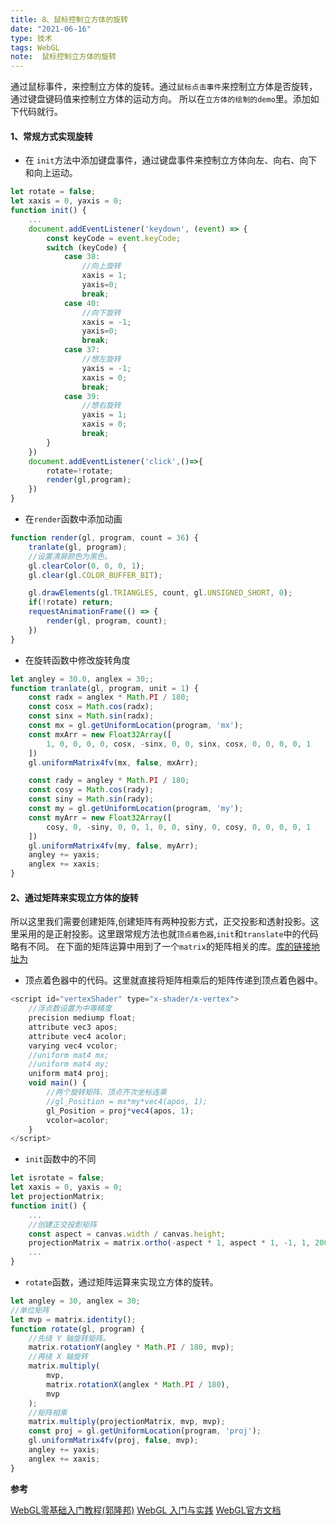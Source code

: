 ```yaml
---
title: 8、鼠标控制立方体的旋转
date: "2021-06-16"
type: 技术
tags: WebGL
note:  鼠标控制立方体的旋转
---
```


通过鼠标事件，来控制立方体的旋转。通过`鼠标点击事件`来控制立方体是否旋转，通过键盘键码值来控制立方体的运动方向。
所以在`立方体的绘制的demo`里。添加如下代码就行。
#### 1、常规方式实现旋转
+ 在 `init`方法中添加键盘事件，通过键盘事件来控制立方体向左、向右、向下和向上运动。
```js
let rotate = false;
let xaxis = 0, yaxis = 0;
function init() {
    ...
    document.addEventListener('keydown', (event) => {
        const keyCode = event.keyCode;
        switch (keyCode) {
            case 38:
                //向上旋转
                xaxis = 1;
                yaxis=0;
                break;
            case 40:
                //向下旋转
                xaxis = -1;
                yaxis=0;
                break;
            case 37:
                //想左旋转
                yaxis = -1;
                xaxis = 0;
                break;
            case 39:
                //想右旋转
                yaxis = 1;
                xaxis = 0;
                break;
        }
    })
    document.addEventListener('click',()=>{
        rotate=!rotate;
        render(gl,program);
    })
}
```

+ 在`render`函数中添加动画
```js
function render(gl, program, count = 36) {
    tranlate(gl, program);
    //设置清屏颜色为黑色。
    gl.clearColor(0, 0, 0, 1);
    gl.clear(gl.COLOR_BUFFER_BIT);

    gl.drawElements(gl.TRIANGLES, count, gl.UNSIGNED_SHORT, 0);
    if(!rotate) return;
    requestAnimationFrame(() => {
        render(gl, program, count);
    })
}
```
+ 在旋转函数中修改旋转角度
```js
let angley = 30.0, anglex = 30;;
function tranlate(gl, program, unit = 1) {
    const radx = anglex * Math.PI / 180;
    const cosx = Math.cos(radx);
    const sinx = Math.sin(radx);
    const mx = gl.getUniformLocation(program, 'mx');
    const mxArr = new Float32Array([
        1, 0, 0, 0, 0, cosx, -sinx, 0, 0, sinx, cosx, 0, 0, 0, 0, 1
    ])
    gl.uniformMatrix4fv(mx, false, mxArr);

    const rady = angley * Math.PI / 180;
    const cosy = Math.cos(rady);
    const siny = Math.sin(rady);
    const my = gl.getUniformLocation(program, 'my');
    const myArr = new Float32Array([
        cosy, 0, -siny, 0, 0, 1, 0, 0, siny, 0, cosy, 0, 0, 0, 0, 1
    ])
    gl.uniformMatrix4fv(my, false, myArr);
    angley += yaxis;
    anglex += xaxis;
}
```
#### 2、通过矩阵来实现立方体的旋转
所以这里我们需要创建矩阵,创建矩阵有两种投影方式，正交投影和透射投影。这里采用的是正射投影。这里跟常规方法也就`顶点着色器`,`init`和`translate`中的代码略有不同。
在下面的矩阵运算中用到了一个`matrix`的矩阵相关的库。[库的链接地址为](https://github.com/tangjie-93/WebGL/blob/main/utils/WebGL-matrix.js)
+ 顶点着色器中的代码。这里就直接将矩阵相乘后的矩阵传递到顶点着色器中。
```js
<script id="vertexShader" type="x-shader/x-vertex">
    //浮点数设置为中等精度
    precision mediump float;
    attribute vec3 apos;
    attribute vec4 acolor;
    varying vec4 vcolor;
    //uniform mat4 mx;
    //uniform mat4 my;
    uniform mat4 proj;
    void main() {
        //两个旋转矩阵、顶点齐次坐标连乘
        //gl_Position = mx*my*vec4(apos, 1);
        gl_Position = proj*vec4(apos, 1);
        vcolor=acolor;
    }
</script>
```
+ `init`函数中的不同
```js
let isrotate = false;
let xaxis = 0, yaxis = 0;
let projectionMatrix;
function init() {
    ...
    //创建正交投影矩阵
    const aspect = canvas.width / canvas.height;
    projectionMatrix = matrix.ortho(-aspect * 1, aspect * 1, -1, 1, 200, -200);
    ...
}
```
+ `rotate`函数，通过矩阵运算来实现立方体的旋转。
```js
let angley = 30, anglex = 30;
//单位矩阵
let mvp = matrix.identity();
function rotate(gl, program) {
    //先绕 Y 轴旋转矩阵。
    matrix.rotationY(angley * Math.PI / 180, mvp);
    //再绕 X 轴旋转
    matrix.multiply(
        mvp,
        matrix.rotationX(anglex * Math.PI / 180),
        mvp
    );
    //矩阵相乘
    matrix.multiply(projectionMatrix, mvp, mvp);
    const proj = gl.getUniformLocation(program, 'proj');
    gl.uniformMatrix4fv(proj, false, mvp);
    angley += yaxis;
    anglex += xaxis;
}
```

**参考**

[WebGL零基础入门教程(郭隆邦)](http://www.yanhuangxueyuan.com/WebGL/)
[WebGL 入门与实践](https://juejin.cn/book/6844733755580481543/section/6844733755916025869)
[WebGL官方文档](https://developer.mozilla.org/zh-CN/docs/Web/API/WebGLRenderingContext/vertexAttribPointer)
